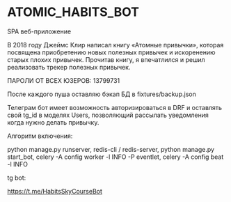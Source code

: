# ATOMIC_HABITS_BOT
SPA веб-приложение

В 2018 году Джеймс Клир написал книгу «Атомные привычки», 
которая посвящена приобретению новых полезных привычек и искоренению старых плохих привычек. 
Прочитав книгу, я впечатлился и решил реализовать трекер полезных привычек.

ПАРОЛИ ОТ ВСЕХ ЮЗЕРОВ: 13799731

После каждого пуша оставляю бэкап БД в fixtures/backup.json

Телеграм бот имеет возможность авторизироваться в DRF и оставлять свой tg_id в моделях Users,
позволяющий рассылать уведомления когда нужно делать привычку.

Алгоритм включения:

python manage.py runserver,
redis-cli / redis-server,
python manage.py start_bot,
celery -A config worker -l INFO -P eventlet,
celery -A config beat -l INFO

tg bot:

https://t.me/HabitsSkyCourseBot